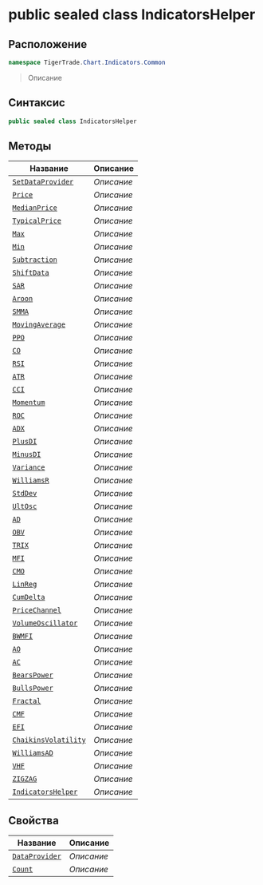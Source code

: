 
# public sealed class IndicatorsHelper
## Расположение
```csharp
namespace TigerTrade.Chart.Indicators.Common
```



> Описание

## Синтаксис
```csharp
public sealed class IndicatorsHelper
```


## Методы
| Название | Описание |
| --- | --- |
| [`SetDataProvider`](./IndicatorsHelper.cs/Методы/SetDataProvider.md) | *Описание* |
| [`Price`](./IndicatorsHelper.cs/Методы/Price.md) | *Описание* |
| [`MedianPrice`](./IndicatorsHelper.cs/Методы/MedianPrice.md) | *Описание* |
| [`TypicalPrice`](./IndicatorsHelper.cs/Методы/TypicalPrice.md) | *Описание* |
| [`Max`](./IndicatorsHelper.cs/Методы/Max.md) | *Описание* |
| [`Min`](./IndicatorsHelper.cs/Методы/Min.md) | *Описание* |
| [`Subtraction`](./IndicatorsHelper.cs/Методы/Subtraction.md) | *Описание* |
| [`ShiftData`](./IndicatorsHelper.cs/Методы/ShiftData.md) | *Описание* |
| [`SAR`](./IndicatorsHelper.cs/Методы/SAR.md) | *Описание* |
| [`Aroon`](./IndicatorsHelper.cs/Методы/Aroon.md) | *Описание* |
| [`SMMA`](./IndicatorsHelper.cs/Методы/SMMA.md) | *Описание* |
| [`MovingAverage`](./IndicatorsHelper.cs/Методы/MovingAverage.md) | *Описание* |
| [`PPO`](./IndicatorsHelper.cs/Методы/PPO.md) | *Описание* |
| [`CO`](./IndicatorsHelper.cs/Методы/CO.md) | *Описание* |
| [`RSI`](./IndicatorsHelper.cs/Методы/RSI.md) | *Описание* |
| [`ATR`](./IndicatorsHelper.cs/Методы/ATR.md) | *Описание* |
| [`CCI`](./IndicatorsHelper.cs/Методы/CCI.md) | *Описание* |
| [`Momentum`](./IndicatorsHelper.cs/Методы/Momentum.md) | *Описание* |
| [`ROC`](./IndicatorsHelper.cs/Методы/ROC.md) | *Описание* |
| [`ADX`](./IndicatorsHelper.cs/Методы/ADX.md) | *Описание* |
| [`PlusDI`](./IndicatorsHelper.cs/Методы/PlusDI.md) | *Описание* |
| [`MinusDI`](./IndicatorsHelper.cs/Методы/MinusDI.md) | *Описание* |
| [`Variance`](./IndicatorsHelper.cs/Методы/Variance.md) | *Описание* |
| [`WilliamsR`](./IndicatorsHelper.cs/Методы/WilliamsR.md) | *Описание* |
| [`StdDev`](./IndicatorsHelper.cs/Методы/StdDev.md) | *Описание* |
| [`UltOsc`](./IndicatorsHelper.cs/Методы/UltOsc.md) | *Описание* |
| [`AD`](./IndicatorsHelper.cs/Методы/AD.md) | *Описание* |
| [`OBV`](./IndicatorsHelper.cs/Методы/OBV.md) | *Описание* |
| [`TRIX`](./IndicatorsHelper.cs/Методы/TRIX.md) | *Описание* |
| [`MFI`](./IndicatorsHelper.cs/Методы/MFI.md) | *Описание* |
| [`CMO`](./IndicatorsHelper.cs/Методы/CMO.md) | *Описание* |
| [`LinReg`](./IndicatorsHelper.cs/Методы/LinReg.md) | *Описание* |
| [`CumDelta`](./IndicatorsHelper.cs/Методы/CumDelta.md) | *Описание* |
| [`PriceChannel`](./IndicatorsHelper.cs/Методы/PriceChannel.md) | *Описание* |
| [`VolumeOscillator`](./IndicatorsHelper.cs/Методы/VolumeOscillator.md) | *Описание* |
| [`BWMFI`](./IndicatorsHelper.cs/Методы/BWMFI.md) | *Описание* |
| [`AO`](./IndicatorsHelper.cs/Методы/AO.md) | *Описание* |
| [`AC`](./IndicatorsHelper.cs/Методы/AC.md) | *Описание* |
| [`BearsPower`](./IndicatorsHelper.cs/Методы/BearsPower.md) | *Описание* |
| [`BullsPower`](./IndicatorsHelper.cs/Методы/BullsPower.md) | *Описание* |
| [`Fractal`](./IndicatorsHelper.cs/Методы/Fractal.md) | *Описание* |
| [`CMF`](./IndicatorsHelper.cs/Методы/CMF.md) | *Описание* |
| [`EFI`](./IndicatorsHelper.cs/Методы/EFI.md) | *Описание* |
| [`ChaikinsVolatility`](./IndicatorsHelper.cs/Методы/ChaikinsVolatility.md) | *Описание* |
| [`WilliamsAD`](./IndicatorsHelper.cs/Методы/WilliamsAD.md) | *Описание* |
| [`VHF`](./IndicatorsHelper.cs/Методы/VHF.md) | *Описание* |
| [`ZIGZAG`](./IndicatorsHelper.cs/Методы/ZIGZAG.md) | *Описание* |
| [`IndicatorsHelper`](./IndicatorsHelper.cs/Методы/IndicatorsHelper.md) | *Описание* |

## Свойства
| Название | Описание |
| --- | --- |
| [`DataProvider`](./IndicatorsHelper.cs/Свойства/DataProvider.md) | *Описание* |
| [`Count`](./IndicatorsHelper.cs/Свойства/Count.md) | *Описание* |



